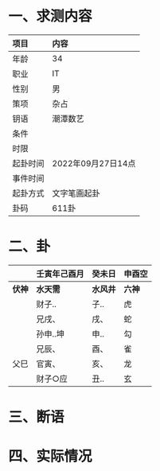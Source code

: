 # 一、求测内容
|项目|内容|
|:-|:-|
|年龄|34|
|职业|IT|
|性别|男|
|策项|杂占|
|钥语|潮潭数艺|
|条件||
|时限||
|起卦时间|2022年09月27日14点|
|事件时间||
|起卦方式|文字笔画起卦|
|卦码|611卦|

# 二、卦
||壬寅年己酉月|癸未日|申酉空|
|:-|:-|:-|:-|
|**伏神**|**水天需**|**水风井**|**六神**|
||财子..|子..|虎|
||兄戌、|戌、|蛇|
||孙申..坤|申..|勾|
||兄辰、|酉、|雀|
|父巳|官寅、|亥、|龙|
||财子○应|丑..|玄|


# 三、断语

# 四、实际情况